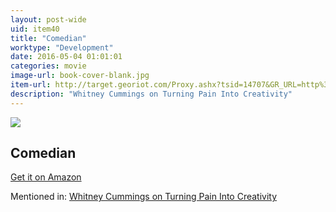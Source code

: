 ```yaml
---
layout: post-wide
uid: item40
title: "Comedian"
worktype: "Development"
date: 2016-05-04 01:01:01
categories: movie
image-url: book-cover-blank.jpg
item-url: http://target.georiot.com/Proxy.ashx?tsid=14707&GR_URL=http%3A%2F%2Fwww.amazon.com%2FComedian-Jerry-Seinfeld%2Fdp%2FB00005JLW5%2F
description: "Whitney Cummings on Turning Pain Into Creativity"
---
```

<a href="http://target.georiot.com/Proxy.ashx?tsid=14707&GR_URL=http%3A%2F%2Fwww.amazon.com%2FComedian-Jerry-Seinfeld%2Fdp%2FB00005JLW5%2F" target="blank"><img src="../../../../img/thumbs/book-cover-blank.jpg" class="prod-img"></a>
<h2>Comedian</h2>
<p><a href="http://target.georiot.com/Proxy.ashx?tsid=14707&GR_URL=http%3A%2F%2Fwww.amazon.com%2FComedian-Jerry-Seinfeld%2Fdp%2FB00005JLW5%2F" target="blank">Get it on Amazon</a><p>
<p>Mentioned in: <a href="http://fourhourworkweek.com/2015/06/26/whitney-cummings/" target="blank">Whitney Cummings on Turning Pain Into Creativity</a></p>

